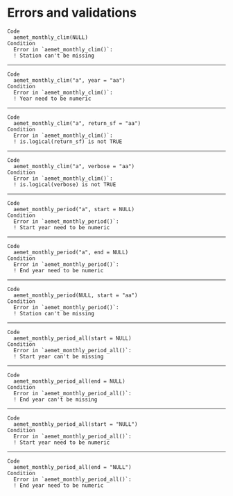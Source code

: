 # Errors and validations

    Code
      aemet_monthly_clim(NULL)
    Condition
      Error in `aemet_monthly_clim()`:
      ! Station can't be missing

---

    Code
      aemet_monthly_clim("a", year = "aa")
    Condition
      Error in `aemet_monthly_clim()`:
      ! Year need to be numeric

---

    Code
      aemet_monthly_clim("a", return_sf = "aa")
    Condition
      Error in `aemet_monthly_clim()`:
      ! is.logical(return_sf) is not TRUE

---

    Code
      aemet_monthly_clim("a", verbose = "aa")
    Condition
      Error in `aemet_monthly_clim()`:
      ! is.logical(verbose) is not TRUE

---

    Code
      aemet_monthly_period("a", start = NULL)
    Condition
      Error in `aemet_monthly_period()`:
      ! Start year need to be numeric

---

    Code
      aemet_monthly_period("a", end = NULL)
    Condition
      Error in `aemet_monthly_period()`:
      ! End year need to be numeric

---

    Code
      aemet_monthly_period(NULL, start = "aa")
    Condition
      Error in `aemet_monthly_period()`:
      ! Station can't be missing

---

    Code
      aemet_monthly_period_all(start = NULL)
    Condition
      Error in `aemet_monthly_period_all()`:
      ! Start year can't be missing

---

    Code
      aemet_monthly_period_all(end = NULL)
    Condition
      Error in `aemet_monthly_period_all()`:
      ! End year can't be missing

---

    Code
      aemet_monthly_period_all(start = "NULL")
    Condition
      Error in `aemet_monthly_period_all()`:
      ! Start year need to be numeric

---

    Code
      aemet_monthly_period_all(end = "NULL")
    Condition
      Error in `aemet_monthly_period_all()`:
      ! End year need to be numeric

